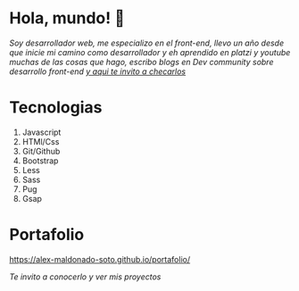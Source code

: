 # Hola, mundo! 👋

_Soy desarrollador web, me especializo en el front-end, llevo un año desde que inicie mi camino como desarrollador y eh aprendido en platzi y youtube muchas de las cosas que hago, escribo blogs en Dev community sobre desarrollo front-end [y aqui te invito a checarlos](https://dev.to/alexmaldonadosoto)_

# Tecnologias

1. Javascript
2. HTMl/Css
3. Git/Github
4. Bootstrap
5. Less 
6. Sass
7. Pug
8. Gsap

# Portafolio

https://alex-maldonado-soto.github.io/portafolio/

_Te invito a conocerlo y ver mis proyectos_
